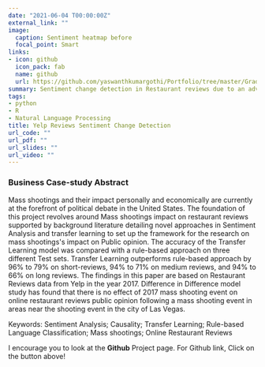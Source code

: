 ```yaml
---
date: "2021-06-04 T00:00:00Z"
external_link: ""
image:
  caption: Sentiment heatmap before 
  focal_point: Smart
links:
- icon: github
  icon_pack: fab
  name: github
  url: https://github.com/yaswanthkumargothi/Portfolio/tree/master/Graduating_Project
summary: Sentiment change detection in Restaurant reviews due to an adverse event.
tags:
- python
- R
- Natural Language Processing
title: Yelp Reviews Sentiment Change Detection 
url_code: ""
url_pdf: ""
url_slides: ""
url_video: ""
---
```


### Business Case-study Abstract




Mass shootings and their impact personally and economically are currently at the forefront of political debate in the United States. The foundation of this project revolves around Mass shootings impact on restaurant reviews supported by background literature detailing novel approaches in Sentiment Analysis and transfer learning to set up the framework for the research on mass shootings's impact on Public opinion. The accuracy of the Transfer Learning model was compared with a rule-based approach on three different Test sets. Transfer Learning outperforms rule-based approach by 96% to 79% on short-reviews, 94% to 71% on medium reviews, and 94% to 66% on long reviews. The findings in this paper are based on Restaurant Reviews data from Yelp in the year 2017. Difference in Difference model study has found that there is no effect of 2017 mass shooting event on online restaurant reviews public opinion following a mass shooting event in areas near the shooting event in the city of Las Vegas.

Keywords: Sentiment Analysis; Causality; Transfer Learning; Rule-based Language Classification; Mass shootings; Online Restaurant Reviews

I encourage you to look at the **Github** Project page. For Github link, Click on the button above!